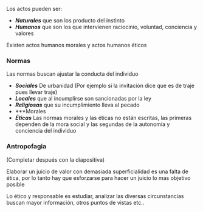 Los actos pueden ser:
- ***Naturales*** que son los producto del instinto
- ***Humanos*** que son los que intervienen raciocinio, voluntad, conciencia y valores

Existen actos humanos morales y actos humanos éticos

### Normas

Las normas buscan ajustar la conducta del individuo
- ***Sociales*** De urbanidad (Por ejemplo si la invitación dice que es de traje pues llevar traje)
- ***Locales*** que al incumplirse son sancionadas por la ley
- ***Religiosas*** que su incumplimiento lleva al pecado
- ***Morales
- ***Éticas*** Las normas morales y las éticas no están escritas, las primeras dependen de la mora social y las segundas de la autonomía y conciencia del individuo

### Antropofagia

(Completar después con la diapositiva)

Elaborar un juicio de valor con demasiada superficialidad es una falta de ética, por lo tanto hay que esforzarse para hacer un juicio lo mas objetivo posible

Lo ético y responsable es estudiar, analizar las diversas circunstancias buscan mayor información, otros puntos de vistas etc..
